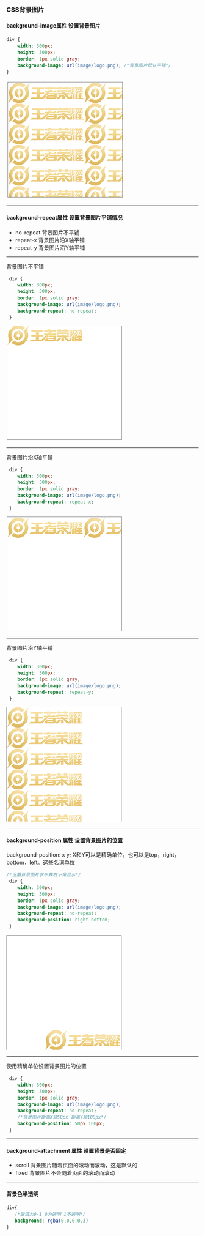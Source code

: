 ### CSS背景图片

#### background-image属性 设置背景图片

``` css
div {
    width: 300px;
    height: 300px;
    border: 1px solid gray;
    background-image: url(image/logo.png); /*背景图片默认平铺*/
}
```
![1](image/默认背景图片.png)
<hr>    

#### background-repeat属性 设置背景图片平铺情况
* no-repeat 背景图片不平铺
* repeat-x 背景图片沿X轴平铺
* repeat-y 背景图片沿Y轴平铺
<hr >   
背景图片不平铺  

```css
 div {
    width: 300px;
    height: 300px;
    border: 1px solid gray;
    background-image: url(image/logo.png); 
    background-repeat: no-repeat;
 }
```
![1](image/no-repeat.png)
<hr>
背景图片沿X轴平铺       

```css
 div {
    width: 300px;
    height: 300px;
    border: 1px solid gray;
    background-image: url(image/logo.png); 
    background-repeat: repeat-x;
 }
```
![1](image/repeat-x.png)
<hr>
背景图片沿Y轴平铺       

```css
 div {
    width: 300px;
    height: 300px;
    border: 1px solid gray;
    background-image: url(image/logo.png); 
    background-repeat: repeat-y;
 }
```
![1](image/repeat-y.png)
<hr>

#### background-position 属性 设置背景图片的位置
background-position: x y; X和Y可以是精确单位，也可以是top，right，bottom，left。这些名词单位
```css
/*设置背景图片水平靠右下角显示*/
 div {
    width: 300px;
    height: 300px;
    border: 1px solid gray;
    background-image: url(image/logo.png); 
    background-repeat: no-repeat;
    background-position: right bottom;
 }
```
![1](image/position.png)
<hr>    
使用精确单位设置背景图片的位置  

```css
 div {
    width: 300px;
    height: 300px;
    border: 1px solid gray;
    background-image: url(image/logo.png); 
    background-repeat: no-repeat;
    /*背景图片距离X轴50px 距离Y轴100px*/
    background-position: 50px 100px;
 }
```
<hr>

#### background-attachment 属性 设置背景是否固定
* scroll 背景图片随着页面的滚动而滚动，这是默认的
* fixed 背景图片不会随着页面的滚动而滚动
<hr>

#### 背景色半透明
```css
div{
   /*取值为0-1 0为透明 1不透明*/
   background: rgba(0,0,0,0.3)
}
```